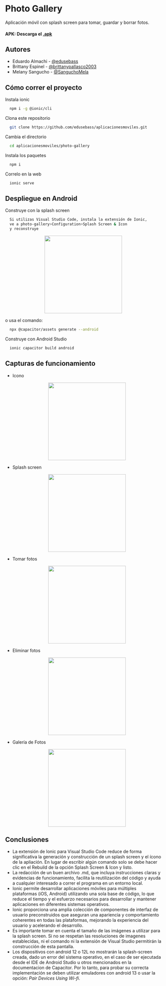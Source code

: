 # Photo Gallery

Aplicación móvil con splash screen para tomar, guardar y borrar fotos.

#### APK: Descarga el [.apk](photo-gallery/src/assets/app-debug.apk)

## Autores

- Eduardo Almachi - [@edusebass](https://github.com/edusebass)
- Brittany Espinel - [@brittanypallasco2003](https://github.com/brittanypallasco2003)
- Melany Sangucho - [@SanguchoMela](https://github.com/SanguchoMela)

<!--
## Cómo crear el proyecto

Instala ionic
```bash
  npm i -g @ionic/cli
```

Crea el proyecto
```bash
  ionic start photo-gallery tabs --type=angular --capacitor
```

Cambia el directorio
```bash
  cd photo-gallery
```

Instala las librerías necesarias
```bash
  npm install @capacitor/camera @capacitor/preferences @capacitor/filesystem
```
```bash
  npm install @ionic/pwa-elements
```

Genera una carpeta para las dependencias
```bash
  ionic g service services/photo
```
-->

## Cómo correr el proyecto

Instala ionic

```bash
  npm i -g @ionic/cli
```

Clona este repositorio

```bash
  git clone https://github.com/edusebass/aplicacionesmoviles.git
```

Cambia el directorio

```bash
  cd aplicacionesmoviles/photo-gallery
```

Instala los paquetes

```bash
  npm i
```

Correlo en la web

```bash
  ionic serve
```

## Despliegue en Android

Construye con la splash screen

```bash
  Si utilizas Visual Studio Code, instala la extensión de Ionic,
  ve a photo-gallery>Configuration>Splash Screen & Icon
  y reconstruye
```

  <p align="center">
    <img src="./photo-gallery/src/assets/capturas/ionic_ext.jpg" width="250px">
  </p>

o usa el comando:

```bash
  npx @capacitor/assets generate --android
```

Construye con Android Studio

```bash
  ionic capacitor build android
```

## Capturas de funcionamiento

- Icono
  <p align="center">
    <img src="./photo-gallery/src/assets/capturas/icon.jpg" width="250px">
  </p>

- Splash screen
  <p align="center">
    <img src="./photo-gallery/src/assets/capturas/splash_screen.jpg" width="250px">
  </p>

- Tomar fotos
  <p align="center">
    <img src="./photo-gallery/src/assets/capturas/tomar.jpg" width="250px">
  </p>

- Eliminar fotos
  <p align="center">
    <img src="./photo-gallery/src/assets/capturas/eliminar.jpg" width="250px">
  </p>

- Galería de Fotos
  <p align="center">
    <img src="./photo-gallery/src/assets/capturas/galeria.jpg" width="250px">
  </p>

## Conclusiones

- La extensión de Ionic para Visual Studio Code reduce de forma significativa la generación y construcción de un splash screen y el ícono de la apliación. En lugar de escribir algún comando solo se debe hacer clic en el Rebuild de la opción Splash Screen & Icon y listo.
- La redacción de un buen archivo .md, que incluya instrucciones claras y evidencias de funcionamiento, facilita la reutilización del código y ayuda a cualquier interesado a correr el programa en un entorno local.
- Ionic permite desarrollar aplicaciones móviles para múltiples plataformas (iOS, Android) utilizando una sola base de código, lo que reduce el tiempo y el esfuerzo necesarios para desarrollar y mantener aplicaciones en diferentes sistemas operativos.
- Ionic proporciona una amplia colección de componentes de interfaz de usuario preconstruidos que aseguran una apariencia y comportamiento coherentes en todas las plataformas, mejorando la experiencia del usuario y acelerando el desarrollo.
- Es importante tomar en cuenta el tamaño de las imágenes a utilizar para la splash screen. Si no se respetan las resoluciones de imagenes establecidas, ni el comando ni la extensión de Visual Studio permitirán la construcción de esta pantalla.
- Los dispositivos con android 12 o 12L no mostrarán la splash-screen creada, dado un error del sistema operativo, en el caso de ser ejecutada desde el IDE de Android Studio u otros mencionados en la documentacion de Capacitor. Por lo tanto, para probar su correcta implementación se deben utilizar emuladores con android 13 o usar la opción: *Pair Devices Using Wi-fi*.

